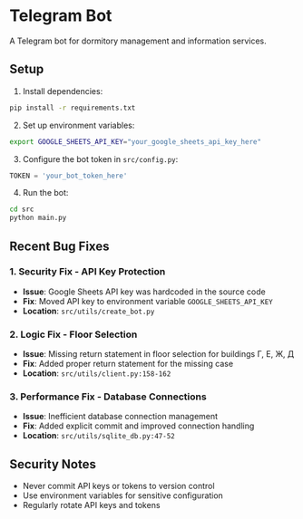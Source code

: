 # Telegram Bot

A Telegram bot for dormitory management and information services.

## Setup

1. Install dependencies:
```bash
pip install -r requirements.txt
```

2. Set up environment variables:
```bash
export GOOGLE_SHEETS_API_KEY="your_google_sheets_api_key_here"
```

3. Configure the bot token in `src/config.py`:
```python
TOKEN = 'your_bot_token_here'
```

4. Run the bot:
```bash
cd src
python main.py
```

## Recent Bug Fixes

### 1. Security Fix - API Key Protection
- **Issue**: Google Sheets API key was hardcoded in the source code
- **Fix**: Moved API key to environment variable `GOOGLE_SHEETS_API_KEY`
- **Location**: `src/utils/create_bot.py`

### 2. Logic Fix - Floor Selection
- **Issue**: Missing return statement in floor selection for buildings Г, Е, Ж, Д
- **Fix**: Added proper return statement for the missing case
- **Location**: `src/utils/client.py:158-162`

### 3. Performance Fix - Database Connections
- **Issue**: Inefficient database connection management
- **Fix**: Added explicit commit and improved connection handling
- **Location**: `src/utils/sqlite_db.py:47-52`

## Security Notes

- Never commit API keys or tokens to version control
- Use environment variables for sensitive configuration
- Regularly rotate API keys and tokens